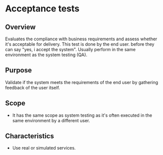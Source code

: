# Acceptance tests
## Overview
Evaluates the compliance with business requirements and assess whether it's acceptable for delivery. This test is done by the end user. before they can say "yes, i accept the system". Usually perform in the same environment as the system testing (QA).
## Purpose
Validate if the system meets the requirements of the end user by gathering feedback of the user itself.
## Scope
- It has the same scope as system testing as it's often executed in the same environment by a different user.
## Characteristics
- Use real or simulated services.
